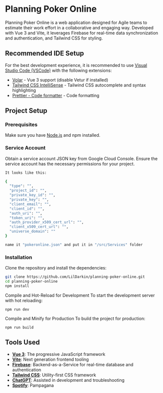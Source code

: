 # Planning Poker Online

Planning Poker Online is a web application designed for Agile teams to estimate their work effort in a collaborative and engaging way. Developed with Vue 3 and Vite, it leverages Firebase for real-time data synchronization and authentication, and Tailwind CSS for styling.

## Recommended IDE Setup

For the best development experience, it is recommended to use [Visual Studio Code (VSCode)](https://code.visualstudio.com/) with the following extensions:

- [Volar](https://marketplace.visualstudio.com/items?itemName=Vue.volar) - Vue 3 support (disable Vetur if installed)
- [Tailwind CSS IntelliSense](https://marketplace.visualstudio.com/items?itemName=bradlc.vscode-tailwindcss) - Tailwind CSS autocomplete and syntax highlighting
- [Prettier - Code formatter](https://marketplace.visualstudio.com/items?itemName=esbenp.prettier-vscode) - Code formatting

## Project Setup

### Prerequisites

Make sure you have [Node.js](https://nodejs.org/en/download/) and npm installed.

### Service Account

Obtain a service account JSON key from Google Cloud Console. Ensure the service account has the necessary permissions for your project.
```sh
It looks like this:

{
  "type": "",
  "project_id": "",
  "private_key_id": "",
  "private_key": "",
  "client_email": "",
  "client_id": "",
  "auth_uri": "",
  "token_uri": "",
  "auth_provider_x509_cert_url": "",
  "client_x509_cert_url": "",
  "universe_domain": ""
}

name it "pokeronline.json" and put it in "/src/Services" folder
```
### Installation

Clone the repository and install the dependencies:

```sh
git clone https://github.com/LilDarkin/planning-poker-online.git
cd planning-poker-online
npm install
```

Compile and Hot-Reload for Development
To start the development server with hot reloading:
```
npm run dev
```

Compile and Minify for Production
To build the project for production:

```
npm run build
```

## Tools Used

- **[Vue 3](https://v3.vuejs.org/)**: The progressive JavaScript framework
- **[Vite](https://vitejs.dev/)**: Next generation frontend tooling
- **[Firebase](https://firebase.google.com/)**: Backend-as-a-Service for real-time database and authentication
- **[Tailwind CSS](https://tailwindcss.com/)**: Utility-first CSS framework
- **[ChatGPT](https://www.openai.com/chatgpt)**: Assisted in development and troubleshooting
- **[Spotify](https://open.spotify.com)**: Pampagana

